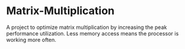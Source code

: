 # Matrix-Multiplication
A project to optimize matrix multiplication by increasing the peak performance utilization. Less memory access means the processor is working more often.
